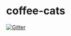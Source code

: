 # coffee-cats

[![Gitter](https://badges.gitter.im/Join%20Chat.svg)](https://gitter.im/agenovese/coffee-cats?utm_source=badge&utm_medium=badge&utm_campaign=pr-badge&utm_content=badge)